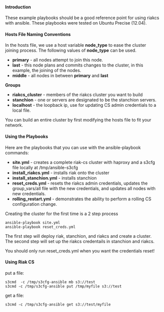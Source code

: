 #### Introduction

These example playbooks should be a good reference point for using riakcs with ansible.  These playbooks were tested on Ubuntu Precise (12.04).

#### Hosts File Naming Conventions

In the hosts file, we use a host variable **node_type** to ease the cluster joining process.  The following values of **node_type** can be used.

* **primary** - all nodes attempt to join this node.
* **last** - this node plans and commits changes to the cluster, in this example, the joining of the nodes.  
* **middle** - all nodes in between **primary** and **last**


**Groups**

* **riakcs_cluster** - members of the riakcs cluster you want to build
* **stanchion** - one or servers are designated to be the stanchion servers.
* **localhost** - the loopback ip, use for updating CS admin credentials to a local file.


You can build an entire cluster by first modifying the hosts file to fit your
network.

#### Using the Playbooks

Here are the playbooks that you can use with the ansible-playbook commands:

* **site.yml** - creates a complete riak-cs cluster with haproxy and a s3cfg file locally at /tmp/ansible-s3cfg
* **install_riakcs.yml** - installs riak onto the cluster
* **install_stanchion.yml** - installs stanchion
* **reset_creds.yml** - resets the riakcs admin credentials, updates the group_vars/all file with the new credentials, and updates all nodes with new credentials.
* **rolling_restart.yml** - demonstrates the ability to perform a rolling CS configuration change.


Creating the cluster for the first time is a 2 step process

	ansible-playbook site.yml
	ansible-playbook reset_creds.yml
	
The first step will deploy riak, stanchion, and riakcs and create a cluster.  The second step will set up the riakcs credentails in stanchion and riakcs.

You should only run reset_creds.yml when you want the credentials reset!


#### Using Riak CS

put a file:

	s3cmd  -c /tmp/s3cfg-ansible mb s3://test
    s3cmd -c /tmp/s3cfg-ansible put /tmp/myfile s3://test
    
get a file:

    s3cmd -c /tmp/s3cfg-ansible get s3://test/myfile
